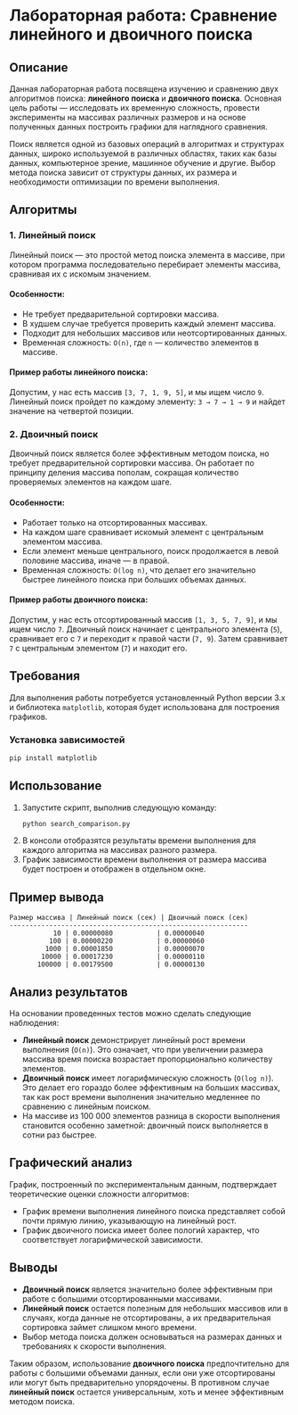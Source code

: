 # Лабораторная работа: Сравнение линейного и двоичного поиска

## Описание
Данная лабораторная работа посвящена изучению и сравнению двух алгоритмов поиска: **линейного поиска** и **двоичного поиска**. Основная цель работы — исследовать их временную сложность, провести эксперименты на массивах различных размеров и на основе полученных данных построить графики для наглядного сравнения.

Поиск является одной из базовых операций в алгоритмах и структурах данных, широко используемой в различных областях, таких как базы данных, компьютерное зрение, машинное обучение и другие. Выбор метода поиска зависит от структуры данных, их размера и необходимости оптимизации по времени выполнения.

## Алгоритмы
### 1. Линейный поиск
Линейный поиск — это простой метод поиска элемента в массиве, при котором программа последовательно перебирает элементы массива, сравнивая их с искомым значением.

#### Особенности:
- Не требует предварительной сортировки массива.
- В худшем случае требуется проверить каждый элемент массива.
- Подходит для небольших массивов или неотсортированных данных.
- Временная сложность: `O(n)`, где `n` — количество элементов в массиве.

#### Пример работы линейного поиска:
Допустим, у нас есть массив `[3, 7, 1, 9, 5]`, и мы ищем число `9`. Линейный поиск пройдет по каждому элементу: `3 → 7 → 1 → 9` и найдет значение на четвертой позиции.

### 2. Двоичный поиск
Двоичный поиск является более эффективным методом поиска, но требует предварительной сортировки массива. Он работает по принципу деления массива пополам, сокращая количество проверяемых элементов на каждом шаге.

#### Особенности:
- Работает только на отсортированных массивах.
- На каждом шаге сравнивает искомый элемент с центральным элементом массива.
- Если элемент меньше центрального, поиск продолжается в левой половине массива, иначе — в правой.
- Временная сложность: `O(log n)`, что делает его значительно быстрее линейного поиска при больших объемах данных.

#### Пример работы двоичного поиска:
Допустим, у нас есть отсортированный массив `[1, 3, 5, 7, 9]`, и мы ищем число `7`. Двоичный поиск начинает с центрального элемента (`5`), сравнивает его с `7` и переходит к правой части (`7, 9`). Затем сравнивает `7` с центральным элементом (`7`) и находит его.

## Требования
Для выполнения работы потребуется установленный Python версии 3.x и библиотека `matplotlib`, которая будет использована для построения графиков.

### Установка зависимостей
```bash
pip install matplotlib
```

## Использование
1. Запустите скрипт, выполнив следующую команду:
   ```bash
   python search_comparison.py
   ```
2. В консоли отобразятся результаты времени выполнения для каждого алгоритма на массивах разного размера.
3. График зависимости времени выполнения от размера массива будет построен и отображен в отдельном окне.

## Пример вывода
```
Размер массива | Линейный поиск (сек) | Двоичный поиск (сек)
------------------------------------------------------------
           10 | 0.00000080           | 0.00000040
          100 | 0.00000220           | 0.00000060
         1000 | 0.00001850           | 0.00000070
        10000 | 0.00017230           | 0.00000110
       100000 | 0.00179500           | 0.00000130
```

## Анализ результатов
На основании проведенных тестов можно сделать следующие наблюдения:
- **Линейный поиск** демонстрирует линейный рост времени выполнения (`O(n)`). Это означает, что при увеличении размера массива время поиска возрастает пропорционально количеству элементов.
- **Двоичный поиск** имеет логарифмическую сложность (`O(log n)`). Это делает его гораздо более эффективным на больших массивах, так как рост времени выполнения значительно медленнее по сравнению с линейным поиском.
- На массиве из 100 000 элементов разница в скорости выполнения становится особенно заметной: двоичный поиск выполняется в сотни раз быстрее.

## Графический анализ
График, построенный по экспериментальным данным, подтверждает теоретические оценки сложности алгоритмов:
- График времени выполнения линейного поиска представляет собой почти прямую линию, указывающую на линейный рост.
- График двоичного поиска имеет более пологий характер, что соответствует логарифмической зависимости.

## Выводы
- **Двоичный поиск** является значительно более эффективным при работе с большими отсортированными массивами.
- **Линейный поиск** остается полезным для небольших массивов или в случаях, когда данные не отсортированы, а их предварительная сортировка займет слишком много времени.
- Выбор метода поиска должен основываться на размерах данных и требованиях к скорости выполнения.

Таким образом, использование **двоичного поиска** предпочтительно для работы с большими объемами данных, если они уже отсортированы или могут быть предварительно упорядочены. В противном случае **линейный поиск** остается универсальным, хоть и менее эффективным методом поиска. 

